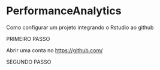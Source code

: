# PerformanceAnalytics

Como configurar um projeto integrando o Rstudio ao github

PRIMEIRO PASSO

Abrir uma conta no https://github.com/

SEGUNDO PASSO


